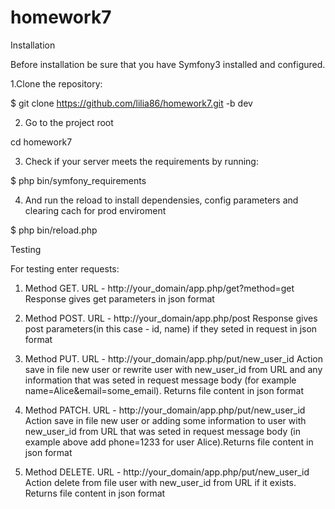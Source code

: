 homework7
=========

Installation

Before installation be sure that you have Symfony3 installed and configured.

1.Clone the repository:
 
 $ git clone https://github.com/lilia86/homework7.git -b dev

2. Go to the project root

cd homework7

3. Check if your server meets the requirements by running:

$ php bin/symfony_requirements

4. And run the reload to install dependensies, config parameters and clearing cach for prod enviroment

$ php bin/reload.php

Testing

For testing enter requests:

1. Method GET. URL - http://your_domain/app.php/get?method=get
   Response gives get parameters in json format

2. Method POST. URL - http://your_domain/app.php/post
   Response gives post parameters(in this case - id, name) if they seted in request in json format
   
3. Method PUT. URL - http://your_domain/app.php/put/new_user_id
   Action save in file new user or rewrite user with new_user_id from URL and any information that 
   was seted in request message body (for example name=Alice&email=some_email). Returns file content in json format
   
4. Method PATCH. URL - http://your_domain/app.php/put/new_user_id
   Action save in file new user or adding some information to user with new_user_id from URL that 
   was seted in request message body (in example above add phone=1233 for user Alice).Returns file content in json format 
      
5. Method DELETE. URL - http://your_domain/app.php/put/new_user_id
   Action delete from file user with new_user_id from URL if it exists. Returns file content in json format     